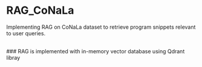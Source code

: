 # RAG_CoNaLa
Implementing RAG on CoNaLa dataset to retrieve program snippets relevant to user queries. 

<br>
### RAG is implemented with in-memory vector database using Qdrant libray
